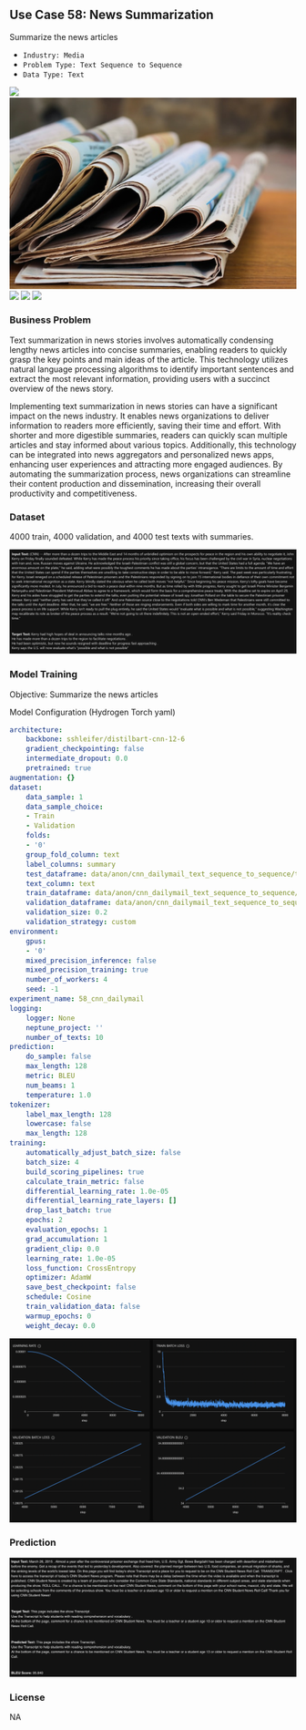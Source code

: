 ## Use Case 58: News Summarization

Summarize the news articles

- `Industry: Media`
- `Problem Type: Text Sequence to Sequence`
- `Data Type: Text`

![](https://github.com/h2oai/ht-catalog/blob/646864e3c695f7c721514159bd6c59520dab7438/Assets/use-cases/cnn_and_daily_mail_news_stories/cover.png)
![](https://github.com/h2oai/ht-catalog/blob/646864e3c695f7c721514159bd6c59520dab7438/Assets/use-cases/cnn_and_daily_mail_news_stories/cover.jpg)
![](https://github.com/h2oai/ht-catalog/blob/646864e3c695f7c721514159bd6c59520dab7438/Assets/use-cases/cnn_and_daily_mail_news_stories/cover.jpeg)
![](https://github.com/h2oai/ht-catalog/blob/646864e3c695f7c721514159bd6c59520dab7438/Assets/use-cases/cnn_and_daily_mail_news_stories/cover.webp)
![](https://github.com/h2oai/ht-catalog/blob/646864e3c695f7c721514159bd6c59520dab7438/Assets/use-cases/cnn_and_daily_mail_news_stories/cover)

### Business Problem 

Text summarization in news stories involves automatically condensing lengthy news articles into concise summaries, enabling readers to quickly grasp the key points and main ideas of the article. This technology utilizes natural language processing algorithms to identify important sentences and extract the most relevant information, providing users with a succinct overview of the news story.

Implementing text summarization in news stories can have a significant impact on the news industry. It enables news organizations to deliver information to readers more efficiently, saving their time and effort. With shorter and more digestible summaries, readers can quickly scan multiple articles and stay informed about various topics. Additionally, this technology can be integrated into news aggregators and personalized news apps, enhancing user experiences and attracting more engaged audiences. By automating the summarization process, news organizations can streamline their content production and dissemination, increasing their overall productivity and competitiveness.

### Dataset

4000 train, 4000 validation, and 4000 test texts with summaries.

![train data](https://github.com/h2oai/ht-catalog/blob/646864e3c695f7c721514159bd6c59520dab7438/Assets/use-cases/cnn_and_daily_mail_news_stories/train%20data.png)

### Model Training

Objective: Summarize the news articles

Model Configuration (Hydrogen Torch yaml)

```yaml
architecture:
    backbone: sshleifer/distilbart-cnn-12-6
    gradient_checkpointing: false
    intermediate_dropout: 0.0
    pretrained: true
augmentation: {}
dataset:
    data_sample: 1
    data_sample_choice:
    - Train
    - Validation
    folds:
    - '0'
    group_fold_column: text
    label_columns: summary
    test_dataframe: data/anon/cnn_dailymail_text_sequence_to_sequence/test.csv
    text_column: text
    train_dataframe: data/anon/cnn_dailymail_text_sequence_to_sequence/train.csv
    validation_dataframe: data/anon/cnn_dailymail_text_sequence_to_sequence/validation.csv
    validation_size: 0.2
    validation_strategy: custom
environment:
    gpus:
    - '0'
    mixed_precision_inference: false
    mixed_precision_training: true
    number_of_workers: 4
    seed: -1
experiment_name: 58_cnn_dailymail
logging:
    logger: None
    neptune_project: ''
    number_of_texts: 10
prediction:
    do_sample: false
    max_length: 128
    metric: BLEU
    num_beams: 1
    temperature: 1.0
tokenizer:
    label_max_length: 128
    lowercase: false
    max_length: 128
training:
    automatically_adjust_batch_size: false
    batch_size: 4
    build_scoring_pipelines: true
    calculate_train_metric: false
    differential_learning_rate: 1.0e-05
    differential_learning_rate_layers: []
    drop_last_batch: true
    epochs: 2
    evaluation_epochs: 1
    grad_accumulation: 1
    gradient_clip: 0.0
    learning_rate: 1.0e-05
    loss_function: CrossEntropy
    optimizer: AdamW
    save_best_checkpoint: false
    schedule: Cosine
    train_validation_data: false
    warmup_epochs: 0
    weight_decay: 0.0

```

![chart](https://github.com/h2oai/ht-catalog/blob/646864e3c695f7c721514159bd6c59520dab7438/Assets/use-cases/cnn_and_daily_mail_news_stories/chart.png)


### Prediction

![Predictions](https://github.com/h2oai/ht-catalog/blob/646864e3c695f7c721514159bd6c59520dab7438/Assets/use-cases/cnn_and_daily_mail_news_stories/Validation%20Predictions.png)

### License

NA
